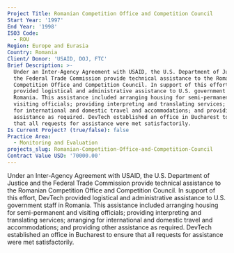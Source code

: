 ```yaml
---
Project Title: Romanian Competition Office and Competition Council
Start Year: '1997'
End Year: '1998'
ISO3 Code:
  - ROU
Region: Europe and Eurasia
Country: Romania
Client/ Donor: 'USAID, DOJ, FTC'
Brief Description: >-
  Under an Inter-Agency Agreement with USAID, the U.S. Department of Justice and
  the Federal Trade Commission provide technical assistance to the Romanian
  Competition Office and Competition Council. In support of this effort, DevTech
  provided logistical and administrative assistance to U.S. government staff in
  Romania. This assistance included arranging housing for semi-permanent and
  visiting officials; providing interpreting and translating services; arranging
  for international and domestic travel and accommodations; and providing other
  assistance as required. DevTech established an office in Bucharest to ensure
  that all requests for assistance were met satisfactorily.
Is Current Project? (true/false): false
Practice Area:
  - Monitoring and Evaluation
projects_slug: Romanian-Competition-Office-and-Competition-Council
Contract Value USD: '70000.00'
---
```

Under an Inter-Agency Agreement with USAID, the U.S. Department of Justice and the Federal Trade Commission provide technical assistance to the Romanian Competition Office and Competition Council. In support of this effort, DevTech provided logistical and administrative assistance to U.S. government staff in Romania. This assistance included arranging housing for semi-permanent and visiting officials; providing interpreting and translating services; arranging for international and domestic travel and accommodations; and providing other assistance as required. DevTech established an office in Bucharest to ensure that all requests for assistance were met satisfactorily.